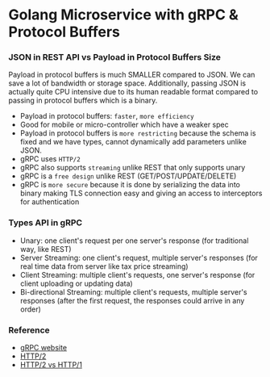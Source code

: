 # Golang Microservice with gRPC & Protocol Buffers

### JSON in REST API vs Payload in Protocol Buffers Size

Payload in protocol buffers is much SMALLER compared to JSON. We can save a lot of bandwidth or storage space.
Additionally, passing JSON is actually quite CPU intensive due to its human readable format compared to passing in protocol buffers which is a binary.

- Payload in protocol buffers: `faster`, `more efficiency`
- Good for mobile or micro-controller which have a weaker spec
- Payload in protocol buffers is `more restricting` because the schema is fixed and we have types, cannot dynamically add parameters unlike JSON.
- gRPC uses `HTTP/2`
- gRPC also supports `streaming` unlike REST that only supports unary
- gRPC is a `free design` unlike REST (GET/POST/UPDATE/DELETE)
- gRPC is `more secure` because it is done by serializing the data into binary making TLS connection easy and giving an access to interceptors for authentication

### Types API in gRPC

- Unary: one client's request per one server's response (for traditional way, like REST)
- Server Streaming: one client's request, multiple server's responses (for real time data from server like tax price streaming)
- Client Streaming: multiple client's requests, one server's response (for client uploading or updating data)
- Bi-directional Streaming: multiple client's requests, multiple server's responses (after the first request, the responses could arrive in any order)

### Reference

- [gRPC website](https://grpc.io/)
- [HTTP/2](https://http2.github.io/)
- [HTTP/2 vs HTTP/1](https://imagekit.io/demo/http2-vs-http1)
